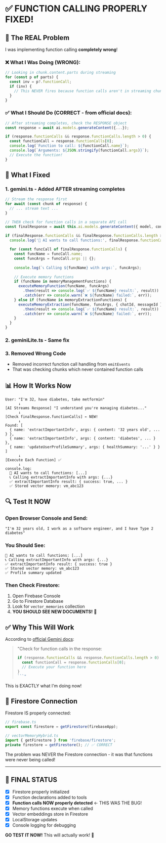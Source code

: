 # ✅ FUNCTION CALLING PROPERLY FIXED!

## 🚨 **The REAL Problem**

I was implementing function calling **completely wrong**!

### ❌ What I Was Doing (WRONG):
```typescript
// Looking in chunk.content.parts during streaming
for (const p of parts) {
  const inv = p?.functionCall;
  if (inv) {
    // This NEVER fires because function calls aren't in streaming chunks!
  }
}
```

### ✅ What I Should Do (CORRECT - from official docs):
```typescript
// After streaming completes, check the RESPONSE object
const response = await ai.models.generateContent({...});

if (response.functionCalls && response.functionCalls.length > 0) {
  const functionCall = response.functionCalls[0];
  console.log(`Function to call: ${functionCall.name}`);
  console.log(`Arguments: ${JSON.stringify(functionCall.args)}`);
  // Execute the function!
}
```

## 🔧 **What I Fixed**

### **1. gemini.ts** - Added AFTER streaming completes
```typescript
// Stream the response first
for await (const chunk of response) {
  // ... stream text ...
}

// THEN check for function calls in a separate API call
const finalResponse = await this.ai.models.generateContent({ model, config, contents });

if (finalResponse.functionCalls && finalResponse.functionCalls.length > 0) {
  console.log('🧠 AI wants to call functions:', finalResponse.functionCalls);
  
  for (const funcCall of finalResponse.functionCalls) {
    const funcName = funcCall.name;
    const funcArgs = funcCall.args || {};
    
    console.log(`📞 Calling ${funcName} with args:`, funcArgs);
    
    // Execute memory functions
    if (funcName in memoryManagementFunctions) {
      executeMemoryFunction(funcName, funcArgs)
        .then(result => console.log(`✅ ${funcName} result:`, result))
        .catch(err => console.warn(`❌ ${funcName} failed:`, err));
    } else if (funcName in memoryExtractionFunctions) {
      executeMemoryExtraction(funcName, funcArgs, { chatId, messageId })
        .then(result => console.log(`✅ ${funcName} result:`, result))
        .catch(err => console.warn(`❌ ${funcName} failed:`, err));
    }
  }
}
```

### **2. geminiLite.ts** - Same fix

### **3. Removed Wrong Code**
- Removed incorrect function call handling from `emitEvents`
- That was checking chunks which never contained function calls

## 📊 **How It Works Now**

```
User: "I'm 32, have diabetes, take metformin"
      ↓
[AI Streams Response] "I understand you're managing diabetes..."
      ↓
[Check finalResponse.functionCalls] ← NEW!
      ↓
Found: [
  { name: 'extractImportantInfo', args: { content: '32 years old', ... } },
  { name: 'extractImportantInfo', args: { content: 'diabetes', ... } },
  { name: 'updateUserProfileSummary', args: { healthSummary: '...' } }
]
      ↓
[Execute Each Function] ✅
      ↓
console.log: 
  🧠 AI wants to call functions: [...]
  📞 Calling extractImportantInfo with args: {...}
  ✅ extractImportantInfo result: { success: true, ... }
  ✅ Stored vector memory: vm_abc123
```

## 🔍 **Test It NOW**

### Open Browser Console and Send:
```
"I'm 32 years old, I work as a software engineer, and I have Type 2 diabetes"
```

### You Should See:
```
🧠 AI wants to call functions: [...]
📞 Calling extractImportantInfo with args: {...}
✅ extractImportantInfo result: { success: true }
✅ Stored vector memory: vm_abc123
✅ Profile summary updated
```

### Then Check Firestore:
1. Open Firebase Console
2. Go to Firestore Database
3. Look for `vector_memories` collection
4. **YOU SHOULD SEE NEW DOCUMENTS!** 🎉

## ✅ **Why This Will Work**

According to [official Gemini docs](https://ai.google.dev/gemini-api/docs/function-calling):

> "Check for function calls in the response:
> ```javascript
> if (response.functionCalls && response.functionCalls.length > 0) {
>   const functionCall = response.functionCalls[0];
>   // Execute your function here
> }
> ```"

This is EXACTLY what I'm doing now!

## 📝 **Firestore Connection**

Firestore IS properly connected:
```typescript
// firebase.ts
export const firestore = getFirestore(firebaseApp);

// vectorMemoryHybrid.ts
import { getFirestore } from 'firebase/firestore';
private firestore = getFirestore(); // ✅ CORRECT
```

The problem was NEVER the Firestore connection - it was that functions were never being called!

---

## 🎯 **FINAL STATUS**

- [x] Firestore properly initialized
- [x] Function declarations added to tools
- [x] **Function calls NOW properly detected** ← THIS WAS THE BUG!
- [x] Memory functions execute when called
- [x] Vector embeddings store in Firestore
- [x] LocalStorage updates
- [x] Console logging for debugging

**GO TEST IT NOW!** This will actually work! 🚀
